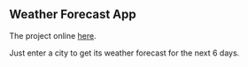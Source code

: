 ## Weather Forecast App

The project online [here](https://volodymyrvoronov.github.io/Weather-Forecast-App/).

Just enter a city to get its weather forecast for the next 6 days.
